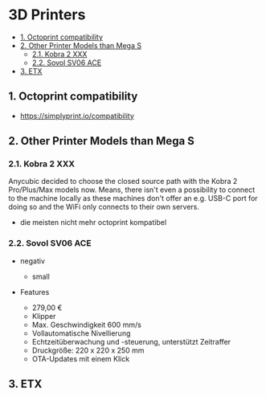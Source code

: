 # 3D Printers

- [1. Octoprint compatibility](#1-octoprint-compatibility)
- [2. Other Printer Models than Mega S](#2-other-printer-models-than-mega-s)
  - [2.1. Kobra 2 XXX](#21-kobra-2-xxx)
  - [2.2. Sovol SV06 ACE](#22-sovol-sv06-ace)
- [3. ETX](#3-etx)

## 1. Octoprint compatibility

- <https://simplyprint.io/compatibility>

## 2. Other Printer Models than Mega S

### 2.1. Kobra 2 XXX

Anycubic decided to choose the closed source path with the Kobra 2 Pro/Plus/Max models now.
Means, there isn't even a possibility to connect to the machine locally as these machines don't offer an e.g. USB-C port for doing so and the WiFi only connects to their own servers.

- die meisten nicht mehr octoprint kompatibel

### 2.2. Sovol SV06 ACE

- negativ
  - small

- Features
  - 279,00 €
  - Klipper
  - Max. Geschwindigkeit 600 mm/s
  - Vollautomatische Nivellierung
  - Echtzeitüberwachung und -steuerung, unterstützt Zeitraffer
  - Druckgröße: 220 x 220 x 250 mm
  - OTA-Updates mit einem Klick

## 3. ETX
